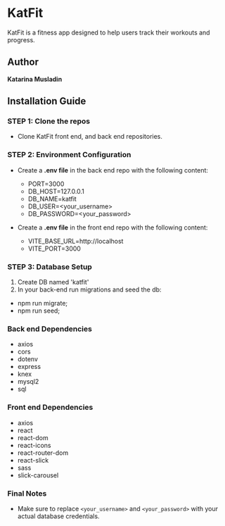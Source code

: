# KatFit

KatFit is a fitness app designed to help users track their workouts and progress. 

## Author

**Katarina Musladin**

## Installation Guide

### STEP 1: Clone the repos
- Clone KatFit front end, and back end repositories.

### STEP 2: Environment Configuration
- Create a **.env file** in the back end repo with the following content:
  - PORT=3000
  - DB_HOST=127.0.0.1
  - DB_NAME=katfit
  - DB_USER=<your_username>
  - DB_PASSWORD=<your_password>

- Create a **.env file** in the front end repo with the following content:
  - VITE_BASE_URL=http://localhost
  - VITE_PORT=3000

 ### STEP 3: Database Setup

1. Create DB named 'katfit'
2. In your back-end run migrations and seed the db:
  - npm run migrate;
  - npm run seed;

### Back end Dependencies
- axios
- cors
- dotenv
- express
- knex
- mysql2
- sql

### Front end Dependencies
- axios
- react
- react-dom
- react-icons
- react-router-dom
- react-slick
- sass
- slick-carousel

### Final Notes
- Make sure to replace `<your_username>` and `<your_password>` with your actual database credentials.